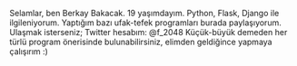 Selamlar, ben Berkay Bakacak. 19 yaşımdayım. Python, Flask, Django ile ilgileniyorum. Yaptığım bazı ufak-tefek programları burada paylaşıyorum. Ulaşmak isterseniz; Twitter hesabım: @f_2048 Küçük-büyük demeden her türlü program önerisinde bulunabilirsiniz, elimden geldiğince yapmaya çalışırım :)
